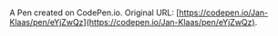 # 

A Pen created on CodePen.io. Original URL: [https://codepen.io/Jan-Klaas/pen/eYjZwQz](https://codepen.io/Jan-Klaas/pen/eYjZwQz).

